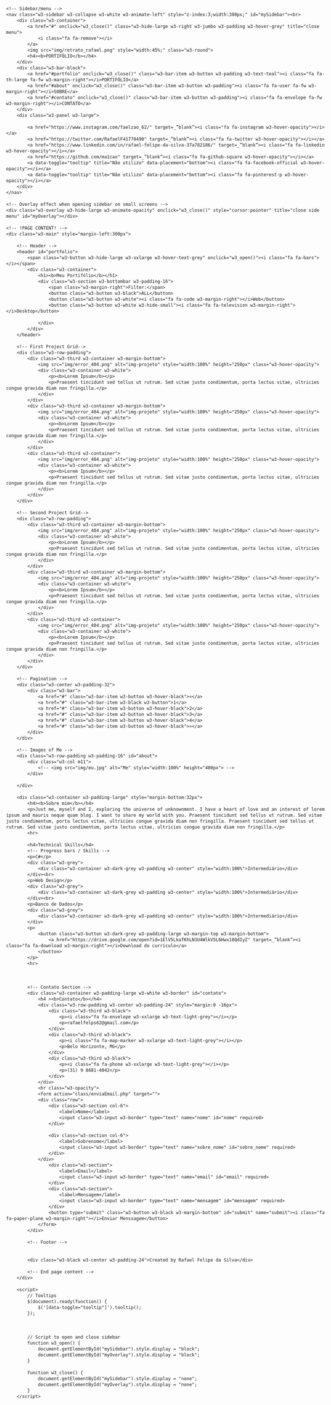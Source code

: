 <!DOCTYPE html>
<html>
<title>Portifólio</title>
<meta charset="UTF-8">
<meta name="viewport" content="width=device-width, initial-scale=1">
<!-- Material Icons -->
<link href="https://fonts.googleapis.com/icon?family=Material+Icons" rel="stylesheet">
<!-- Scripts BS -->
<script src="https://code.jquery.com/jquery-3.3.1.slim.min.js" integrity="sha384-q8i/X+965DzO0rT7abK41JStQIAqVgRVzpbzo5smXKp4YfRvH+8abtTE1Pi6jizo" crossorigin="anonymous"></script>
<script src="https://cdnjs.cloudflare.com/ajax/libs/popper.js/1.14.7/umd/popper.min.js" integrity="sha384-UO2eT0CpHqdSJQ6hJty5KVphtPhzWj9WO1clHTMGa3JDZwrnQq4sF86dIHNDz0W1" crossorigin="anonymous"></script>
<script src="https://stackpath.bootstrapcdn.com/bootstrap/4.3.1/js/bootstrap.min.js" integrity="sha384-JjSmVgyd0p3pXB1rRibZUAYoIIy6OrQ6VrjIEaFf/nJGzIxFDsf4x0xIM+B07jRM" crossorigin="anonymous"></script>
<!-- Links W3 -->
<link rel="stylesheet" href="https://stackpath.bootstrapcdn.com/bootstrap/4.3.1/css/bootstrap.min.css" integrity="sha384-ggOyR0iXCbMQv3Xipma34MD+dH/1fQ784/j6cY/iJTQUOhcWr7x9JvoRxT2MZw1T" crossorigin="anonymous">
<link rel="stylesheet" href="https://www.w3schools.com/w3css/4/w3.css">
<link rel="stylesheet" href="https://fonts.googleapis.com/css?family=Raleway">
<link rel="stylesheet" href="https://cdnjs.cloudflare.com/ajax/libs/font-awesome/4.7.0/css/font-awesome.min.css">
<style>
    body,
    h1,
    h2,
    h3,
    h4,
    h5,
    h6 {
        font-family: "Raleway", sans-serif
    }
</style>

<body class="w3-light-grey w3-content" style="max-width:1600px">

    <!-- Sidebar/menu -->
    <nav class="w3-sidebar w3-collapse w3-white w3-animate-left" style="z-index:3;width:300px;" id="mySidebar"><br>
        <div class="w3-container">
            <a href="#" onclick="w3_close()" class="w3-hide-large w3-right w3-jumbo w3-padding w3-hover-grey" title="close menu">
                <i class="fa fa-remove"></i>
            </a>
            <img src="img/retrato_rafael.png" style="width:45%;" class="w3-round">
            <h4><b>PORTIFÓLIO</b></h4>
        </div>
        <div class="w3-bar-block">
            <a href="#portfolio" onclick="w3_close()" class="w3-bar-item w3-button w3-padding w3-text-teal"><i class="fa fa-th-large fa-fw w3-margin-right"></i>PORTIFÓLIO</a>
            <a href="#about" onclick="w3_close()" class="w3-bar-item w3-button w3-padding"><i class="fa fa-user fa-fw w3-margin-right"></i>SOBRE</a>
            <a href="#contato" onclick="w3_close()" class="w3-bar-item w3-button w3-padding"><i class="fa fa-envelope fa-fw w3-margin-right"></i>CONTATO</a>
        </div>
        <div class="w3-panel w3-large">

            <a href="https://www.instagram.com/faelzao_62/" target=_”blank”><i class="fa fa-instagram w3-hover-opacity"></i></a>
            <a href="https://twitter.com/RafaelF41770490" target=_”blank”><i class="fa fa-twitter w3-hover-opacity"></i></a>
            <a href="https://www.linkedin.com/in/rafael-felipe-da-silva-37a782186/" target=_”blank”><i class="fa fa-linkedin w3-hover-opacity"></i></a>
            <a href="https://github.com/ma1cao" target=_”blank”><i class="fa fa-github-square w3-hover-opacity"></i></a>
            <a data-toggle="tooltip" title="Não utilizo" data-placement="bottom"><i class="fa fa-facebook-official w3-hover-opacity"></i></a>
            <a data-toggle="tooltip" title="Não utilizo" data-placement="bottom"><i class="fa fa-pinterest-p w3-hover-opacity"></i></a>
        </div>
    </nav>

    <!-- Overlay effect when opening sidebar on small screens -->
    <div class="w3-overlay w3-hide-large w3-animate-opacity" onclick="w3_close()" style="cursor:pointer" title="close side menu" id="myOverlay"></div>

    <!-- !PAGE CONTENT! -->
    <div class="w3-main" style="margin-left:300px">

        <!-- Header -->
        <header id="portfolio">
            <span class="w3-button w3-hide-large w3-xxlarge w3-hover-text-grey" onclick="w3_open()"><i class="fa fa-bars"></i></span>
            <div class="w3-container">
                <h1><b>Meu Portifólio</b></h1>
                <div class="w3-section w3-bottombar w3-padding-16">
                    <span class="w3-margin-right">Filter:</span>
                    <button class="w3-button w3-black">ALL</button>
                    <button class="w3-button w3-white"><i class="fa fa-code w3-margin-right"></i>Web</button>
                    <button class="w3-button w3-white w3-hide-small"><i class="fa fa-television w3-margin-right"></i>Desktop</button>

                </div>
            </div>
        </header>

        <!-- First Project Grid-->
        <div class="w3-row-padding">
            <div class="w3-third w3-container w3-margin-bottom">
                <img src="img/error_404.png" alt="img-projeto" style="width:100%" height="250px" class="w3-hover-opacity">
                <div class="w3-container w3-white">
                    <p><b>Lorem Ipsum</b></p>
                    <p>Praesent tincidunt sed tellus ut rutrum. Sed vitae justo condimentum, porta lectus vitae, ultricies congue gravida diam non fringilla.</p>
                </div>
            </div>
            <div class="w3-third w3-container w3-margin-bottom">
                <img src="img/error_404.png" alt="img-projeto" style="width:100%" height="250px" class="w3-hover-opacity">
                <div class="w3-container w3-white">
                    <p><b>Lorem Ipsum</b></p>
                    <p>Praesent tincidunt sed tellus ut rutrum. Sed vitae justo condimentum, porta lectus vitae, ultricies congue gravida diam non fringilla.</p>
                </div>
            </div>
            <div class="w3-third w3-container">
                <img src="img/error_404.png" alt="img-projeto" style="width:100%" height="250px" class="w3-hover-opacity">
                <div class="w3-container w3-white">
                    <p><b>Lorem Ipsum</b></p>
                    <p>Praesent tincidunt sed tellus ut rutrum. Sed vitae justo condimentum, porta lectus vitae, ultricies congue gravida diam non fringilla.</p>
                </div>
            </div>
        </div>

        <!-- Second Project Grid-->
        <div class="w3-row-padding">
            <div class="w3-third w3-container w3-margin-bottom">
                <img src="img/error_404.png" alt="img-projeto" style="width:100%" height="250px" class="w3-hover-opacity">
                <div class="w3-container w3-white">
                    <p><b>Lorem Ipsum</b></p>
                    <p>Praesent tincidunt sed tellus ut rutrum. Sed vitae justo condimentum, porta lectus vitae, ultricies congue gravida diam non fringilla.</p>
                </div>
            </div>
            <div class="w3-third w3-container w3-margin-bottom">
                <img src="img/error_404.png" alt="img-projeto" style="width:100%" height="250px" class="w3-hover-opacity">
                <div class="w3-container w3-white">
                    <p><b>Lorem Ipsum</b></p>
                    <p>Praesent tincidunt sed tellus ut rutrum. Sed vitae justo condimentum, porta lectus vitae, ultricies congue gravida diam non fringilla.</p>
                </div>
            </div>
            <div class="w3-third w3-container">
                <img src="img/error_404.png" alt="img-projeto" style="width:100%" height="250px" class="w3-hover-opacity">
                <div class="w3-container w3-white">
                    <p><b>Lorem Ipsum</b></p>
                    <p>Praesent tincidunt sed tellus ut rutrum. Sed vitae justo condimentum, porta lectus vitae, ultricies congue gravida diam non fringilla.</p>
                </div>
            </div>
        </div>

        <!-- Pagination -->
        <div class="w3-center w3-padding-32">
            <div class="w3-bar">
                <a href="#" class="w3-bar-item w3-button w3-hover-black">«</a>
                <a href="#" class="w3-bar-item w3-black w3-button">1</a>
                <a href="#" class="w3-bar-item w3-button w3-hover-black">2</a>
                <a href="#" class="w3-bar-item w3-button w3-hover-black">3</a>
                <a href="#" class="w3-bar-item w3-button w3-hover-black">4</a>
                <a href="#" class="w3-bar-item w3-button w3-hover-black">»</a>
            </div>
        </div>

        <!-- Images of Me -->
        <div class="w3-row-padding w3-padding-16" id="about">
            <div class="w3-col m11">
                <!-- <img src="img/eu.jpg" alt="Me" style="width:100%" height="400px"> -->
            </div>

        </div>

        <div class="w3-container w3-padding-large" style="margin-bottom:32px">
            <h4><b>Sobre mim</b></h4>
            <p>Just me, myself and I, exploring the universe of unknownment. I have a heart of love and an interest of lorem ipsum and mauris neque quam blog. I want to share my world with you. Praesent tincidunt sed tellus ut rutrum. Sed vitae justo condimentum, porta lectus vitae, ultricies congue gravida diam non fringilla. Praesent tincidunt sed tellus ut rutrum. Sed vitae justo condimentum, porta lectus vitae, ultricies congue gravida diam non fringilla.</p>
            <hr>

            <h4>Technical Skills</h4>
            <!-- Progress bars / Skills -->
            <p>C#</p>
            <div class="w3-grey">
                <div class="w3-container w3-dark-grey w3-padding w3-center" style="width:100%">Intermediário</div>
            </div><br>
            <p>Web Design</p>
            <div class="w3-grey">
                <div class="w3-container w3-dark-grey w3-padding w3-center" style="width:100%">Intermediário</div>
            </div><br>
            <p>Banco de Dados</p>
            <div class="w3-grey">
                <div class="w3-container w3-dark-grey w3-padding w3-center" style="width:100%">Intermediário</div>
            </div>
            <p>
                <button class="w3-button w3-dark-grey w3-padding-large w3-margin-top w3-margin-bottom">
                    <a href="https://drive.google.com/open?id=1ElV5LkaTKhLN3U4WlkV5L6Hwx18QdIyZ" target=_”blank”><i class="fa fa-download w3-margin-right"></i>Download do currículo</a>
                </button>
            </p>
            <hr>



            <!-- Contato Section -->
            <div class="w3-container w3-padding-large w3-white w3-border" id="contato"> 
                <h4 ><b>Contato</b></h4>
                <div class="w3-row-padding w3-center w3-padding-24" style="margin:0 -16px">
                    <div class="w3-third w3-black">
                        <p><i class="fa fa-envelope w3-xxlarge w3-text-light-grey"></i></p>
                        <p>rafaelfelps62@gmail.com</p>
                    </div>
                    <div class="w3-third w3-black">
                        <p><i class="fa fa-map-marker w3-xxlarge w3-text-light-grey"></i></p>
                        <p>Belo Horizonte, MG</p>
                    </div>
                    <div class="w3-third w3-black">
                        <p><i class="fa fa-phone w3-xxlarge w3-text-light-grey"></i></p>
                        <p>(31) 9 8681-4042</p>
                    </div>
                </div>
                <hr class="w3-opacity">
                <form action="class/enviaEmail.php" target="">
                <div class="row">
                    <div class="w3-section col-6">
                        <label>Nome</label>
                        <input class="w3-input w3-border" type="text" name="nome" id="nome" required>
                    </div>

                    <div class="w3-section col-6">
                        <label>Sobrenome</label>
                        <input class="w3-input w3-border" type="text" name="sobre_nome" id="sobre_nome" required>
                    </div>
                </div>
                    <div class="w3-section">
                        <label>Email</label>
                        <input class="w3-input w3-border" type="text" name="email" id="email" required>
                    </div>
                    <div class="w3-section">
                        <label>Mensagem</label>
                        <input class="w3-input w3-border" type="text" name="mensagem" id="mensagem" required>
                    </div>
                    <button type="submit" class="w3-button w3-black w3-margin-bottom" id="submit" name="submit"><i class="fa fa-paper-plane w3-margin-right"></i>Enviar Menssagem</button>
                </form>
            </div>

            <!-- Footer -->


            <div class="w3-black w3-center w3-padding-24">Created by Rafael Felipe da Silva</div>

            <!-- End page content -->
        </div>

        <script>
            // Tooltips
            $(document).ready(function() {
                $('[data-toggle="tooltip"]').tooltip();
            });



            // Script to open and close sidebar
            function w3_open() {
                document.getElementById("mySidebar").style.display = "block";
                document.getElementById("myOverlay").style.display = "block";
            }

            function w3_close() {
                document.getElementById("mySidebar").style.display = "none";
                document.getElementById("myOverlay").style.display = "none";
            }
        </script>

</body>

</html>
